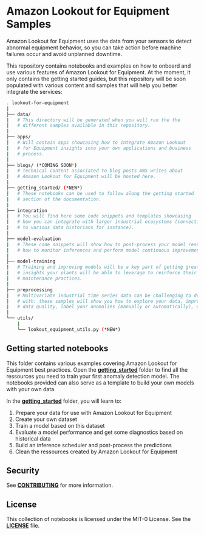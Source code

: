 # Amazon Lookout for Equipment Samples

Amazon Lookout for Equipment uses the data from your sensors to detect abnormal 
equipment behavior, so you can take action before machine failures occur and 
avoid unplanned downtime.

This repository contains notebooks and examples on how to onboard and use
various features of Amazon Lookout for Equipment. At the moment, it only contains
the getting started guides, but this repository will be soon populated with various
content and samples that will help you better integrate the services:

```sh
. lookout-for-equipment
|
├── data/                                
|   # This directory will be generated when you will run the the
|   # different samples available in this repository.
|
├── apps/
|   # Will contain apps showcasing how to integrate Amazon Lookout
|   # for Equipment insights into your own applications and business
|   # process.
|
├── blogs/ (*COMING SOON*)
|   # Technical content associated to blog posts AWS writes about
|   # Amazon Lookout for Equipment will be hosted here.
|
├── getting_started/ (*NEW*)
|   # These notebooks can be used to follow along the getting started 
|   # section of the documentation.
|
├── integration
|   # You will find here some code snippets and templates showcasing
|   # how you can integrate with larger industrial ecosystems (connectivity
|   # to various data historians for instance).
|
├── model-evaluation
|   # These code snippets will show how to post-process your model results,
|   # how to monitor inferences and perform model continuous improvement.
|
├── model-training
|   # Training and improving models will be a key part of getting great
|   # insights your plants will be able to leverage to reinforce their
|   # maintenance practices.
|
├── preprocessing
|   # Multivariate industrial time series data can be challenging to deal
|   # with: these samples will show you how to explore your data, improve
|   # data quality, label your anomalies (manually or automatically), etc.
|
└── utils/
    |
    └── lookout_equipment_utils.py (*NEW*)
```

## Getting started notebooks
This folder contains various examples covering Amazon Lookout for Equipment best
practices. Open the **[getting_started](getting_started)** folder to find all the
ressources you need to train your first anomaly detection model. The notebooks 
provided can also serve as a template to build your own models with your own data.

In the **[getting_started](getting_started)** folder, you will learn to:

1. Prepare your data for use with Amazon Lookout for Equipment
2. Create your own dataset
3. Train a model based on this dataset
4. Evaluate a model performance and get some diagnostics based on historical data
5. Build an inference scheduler and post-process the predictions
6. Clean the ressources created by Amazon Lookout for Equipment

## Security

See [**CONTRIBUTING**](CONTRIBUTING.md#security-issue-notifications) for more information.

## License

This collection of notebooks is licensed under the MIT-0 License. See the
[**LICENSE**](LICENSE) file.
